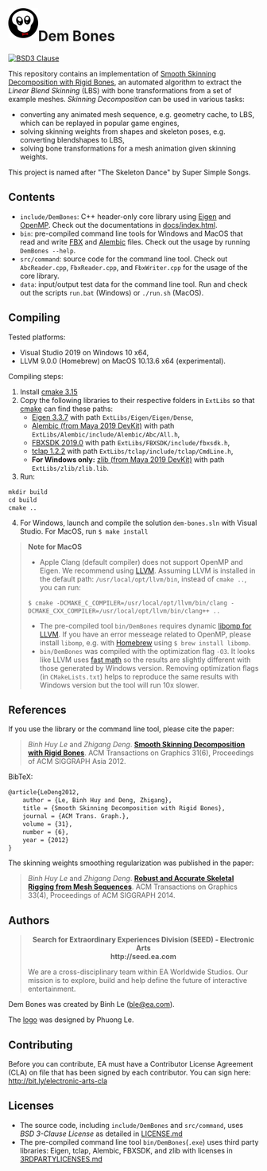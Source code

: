 <img align="left" width="60" height="60" src="logo/DemBones.png">

# Dem Bones
[![BSD3 Clause](https://img.shields.io/badge/license-BSD3_Clause-blue.svg)](LICENSE.md)

This repository contains an implementation of [Smooth Skinning Decomposition with Rigid Bones](http://binh.graphics/papers/2012sa-ssdr/), 
an automated algorithm to extract the *Linear Blend Skinning* (LBS) with bone transformations from a set of example meshes. 
*Skinning Decomposition* can be used in various tasks:
- converting any animated mesh sequence, e.g. geometry cache, to LBS, which can be replayed in popular game engines,
- solving skinning weights from shapes and skeleton poses, e.g. converting blendshapes to LBS,
- solving bone transformations for a mesh animation given skinning weights.

This project is named after "The Skeleton Dance" by Super Simple Songs.

## Contents
- `include/DemBones`: C++ header-only core library using [Eigen](http://eigen.tuxfamily.org) and [OpenMP](https://www.openmp.org/). Check out the documentations in [docs/index.html](docs/index.html).
- `bin`: pre-compiled command line tools for Windows and MacOS that read and write [FBX](https://www.autodesk.com/products/fbx/overview) and [Alembic](https://www.alembic.io/) files. Check out the usage by running `DemBones --help`.
- `src/command`: source code for the command line tool. Check out `AbcReader.cpp`, `FbxReader.cpp`, and `FbxWriter.cpp` for the usage of the core library.
- `data`: input/output test data for the command line tool. Run and check out the scripts `run.bat` (Windows) or `./run.sh` (MacOS).

## Compiling
Tested platforms:
- Visual Studio 2019 on Windows 10 x64,
- LLVM 9.0.0 (Homebrew) on MacOS 10.13.6 x64 (experimental).

Compiling steps:
1. Install [cmake 3.15](https://cmake.org/)
2. Copy the following libraries to their respective folders in `ExtLibs` so that [cmake](https://cmake.org/) can find these paths:
    - [Eigen 3.3.7](https://eigen.tuxfamily.org/) with path `ExtLibs/Eigen/Eigen/Dense`,
    - [Alembic (from Maya 2019 DevKit)](https://www.autodesk.com/developer-network/platform-technologies/maya) with path `ExtLibs/Alembic/include/Alembic/Abc/All.h`,
    - [FBXSDK 2019.0](https://www.autodesk.com/developer-network/platform-technologies/fbx-sdk-2019-0) with path `ExtLibs/FBXSDK/include/fbxsdk.h`,
    - [tclap 1.2.2](http://tclap.sourceforge.net/) with path `ExtLibs/tclap/include/tclap/CmdLine.h`,
	- **For Windows only:** [zlib (from Maya 2019 DevKit)](https://www.autodesk.com/developer-network/platform-technologies/maya) with path `ExtLibs/zlib/zlib.lib`.
3. Run:
```
mkdir build
cd build
cmake ..
```
4. For Windows, launch and compile the solution `dem-bones.sln` with Visual Studio. For MacOS, run `$ make install`

> **Note for MacOS** 
> - Apple Clang (default compiler) does not support OpenMP and Eigen. We recommend using [LLVM](https://formulae.brew.sh/formula/llvm). 
> Assuming LLVM is installed in the default path: `/usr/local/opt/llvm/bin`, instead of `cmake ..`, you can run: 
> ```
> $ cmake -DCMAKE_C_COMPILER=/usr/local/opt/llvm/bin/clang -DCMAKE_CXX_COMPILER=/usr/local/opt/llvm/bin/clang++ ..
> ```
> - The pre-compiled tool `bin/DemBones` requires dynamic [libomp for LLVM](https://openmp.llvm.org/). If you have an error messeage related to OpenMP, 
> please install `libomp`, e.g. with [Homebrew](https://brew.sh/) using  `$ brew install libomp`.
> - `bin/DemBones` was compiled with the optimization flag `-O3`. It looks like LLVM uses [fast math](http://eigen.tuxfamily.org/bz/show_bug.cgi?id=950) 
> so the results are slightly different with those generated by Windows version.
> Removing optimization flags (in `CMakeLists.txt`) helps to reproduce the same results with Windows version but the tool will run 10x slower.

## References

If you use the library or the command line tool, please cite the paper:  

> *Binh Huy Le* and *Zhigang Deng*. **[Smooth Skinning Decomposition with Rigid Bones](http://binh.graphics/papers/2012sa-ssdr/)**. ACM Transactions on Graphics 31(6), Proceedings of ACM SIGGRAPH Asia 2012.

BibTeX:

```
@article{LeDeng2012,
    author = {Le, Binh Huy and Deng, Zhigang},
    title = {Smooth Skinning Decomposition with Rigid Bones},
    journal = {ACM Trans. Graph.},
    volume = {31},
    number = {6},
    year = {2012}
} 
```

The skinning weights smoothing regularization was published in the paper:

> *Binh Huy Le* and *Zhigang Deng*. **[Robust and Accurate Skeletal Rigging from Mesh Sequences](http://binh.graphics/papers/2014s-ske/)**. ACM Transactions on Graphics 33(4), Proceedings of ACM SIGGRAPH 2014.

## Authors

> <p align="center"><b>Search for Extraordinary Experiences Division (SEED) - Electronic Arts <br> http://seed.ea.com</b></p>
> We are a cross-disciplinary team within EA Worldwide Studios. Our mission is to explore, build and help define the future of interactive entertainment.

Dem Bones was created by Binh Le (ble@ea.com).

The [logo](logo/DemBones.png) was designed by Phuong Le.

## Contributing

Before you can contribute, EA must have a Contributor License Agreement (CLA) on file that has been signed by each contributor.
You can sign here: http://bit.ly/electronic-arts-cla

## Licenses

- The source code, including `include/DemBones` and `src/command`, uses *BSD 3-Clause License* as detailed in [LICENSE.md](LICENSE.md)
- The pre-compiled command line tool `bin/DemBones`(`.exe`) uses third party libraries: Eigen, tclap, Alembic, FBXSDK, and zlib with licenses in [3RDPARTYLICENSES.md](3RDPARTYLICENSES.md)

